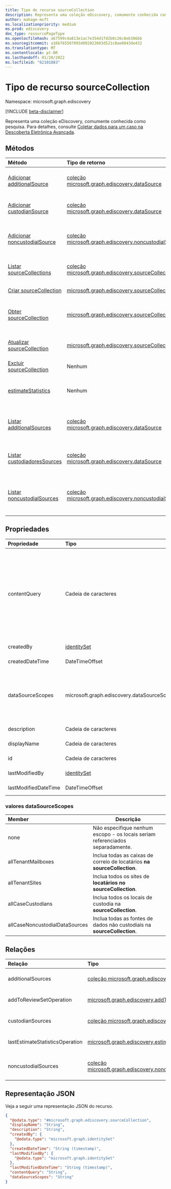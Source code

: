 ```yaml
---
title: Tipo de recurso sourceCollection
description: Representa uma coleção eDiscovery, comumente conhecida como pesquisa.
author: mahage-msft
ms.localizationpriority: medium
ms.prod: ediscovery
doc_type: resourcePageType
ms.openlocfilehash: a67599c4a813e1ac7e354d1fd2b0c26c8eb366bb
ms.sourcegitcommit: a16b765507093d892022603d521c0ae8043de432
ms.translationtype: MT
ms.contentlocale: pt-BR
ms.lasthandoff: 01/20/2022
ms.locfileid: "62101883"
---
```

# <a name="sourcecollection-resource-type"></a>Tipo de recurso sourceCollection

Namespace: microsoft.graph.ediscovery

[!INCLUDE [beta-disclaimer](../../includes/beta-disclaimer.md)]

Representa uma coleção eDiscovery, comumente conhecida como pesquisa. Para detalhes, consulte [Coletar dados para um caso na Descoberta Eletrônica Avançada](/microsoft-365/compliance/collecting-data-for-ediscovery).

## <a name="methods"></a>Métodos

|Método|Tipo de retorno|Descrição|
|:---|:---|:---|
|[Adicionar additionalSource](../api/ediscovery-sourcecollection-post-additionalsources.md)|[coleção microsoft.graph.ediscovery.dataSource](../resources/ediscovery-datasource.md)|Adicione um **objeto dataSource** adicional à coleção de origem.|
|[Adicionar custodianSource](../api/ediscovery-sourcecollection-post-custodiansources.md)|[coleção microsoft.graph.ediscovery.dataSource](../resources/ediscovery-datasource.md)|Adicionar um objeto **dataSource custodiante** à coleção de origem.|
|[Adicionar noncustodialSource](../api/ediscovery-sourcecollection-post-noncustodialsources.md)|[coleção microsoft.graph.ediscovery.noncustodialSource](../resources/ediscovery-noncustodialdatasource.md)|Adicione um objeto **noncustodialSource** de origem não custodial à coleção de origem.|
|[Listar sourceCollections](../api/ediscovery-case-list-sourcecollections.md)|[coleção microsoft.graph.ediscovery.sourceCollection](../resources/ediscovery-sourcecollection.md)|Obter uma lista dos **objetos sourceCollection** e suas propriedades.|
|[Criar sourceCollection](../api/ediscovery-case-post-sourcecollections.md)|[microsoft.graph.ediscovery.sourceCollection](../resources/ediscovery-sourcecollection.md)|Crie um novo **objeto sourceCollection.**|
|[Obter sourceCollection](../api/ediscovery-sourcecollection-get.md)|[microsoft.graph.ediscovery.sourceCollection](../resources/ediscovery-sourcecollection.md)|Leia as propriedades e as relações de um **objeto sourceCollection.**|
|[Atualizar sourceCollection](../api/ediscovery-sourcecollection-update.md)|[microsoft.graph.ediscovery.sourceCollection](../resources/ediscovery-sourcecollection.md)|Atualize as propriedades de um **objeto sourceCollection.**|
|[Excluir sourceCollection](../api/ediscovery-sourcecollection-delete.md)|Nenhum|Exclua **um objeto sourceCollection.**|
|[estimateStatistics](../api/ediscovery-sourcecollection-estimatestatistics.md)|Nenhum|Execute uma estimativa do número de emails e documentos na coleção de origem.|
|[Listar additionalSources](../api/ediscovery-sourcecollection-list-additionalsources.md)|[coleção microsoft.graph.ediscovery.dataSource](../resources/ediscovery-datasource.md)|Obter uma lista de **objetos dataSource adicionais** associados a uma coleção de origem.|
|[Listar custodiadoresSources](../api/ediscovery-sourcecollection-list-custodiansources.md)|[coleção microsoft.graph.ediscovery.dataSource](../resources/ediscovery-datasource.md)|Obter uma lista de objetos **dataSource custodiantes** associados a uma coleção de origem.|
|[Listar noncustodialSources](../api/ediscovery-sourcecollection-list-noncustodialsources.md)|[coleção microsoft.graph.ediscovery.noncustodialSource](../resources/ediscovery-noncustodialdatasource.md)|Obter uma lista de fontes não custodiais **objetos noncustodialSource** associados a uma coleção de origem.|

## <a name="properties"></a>Propriedades

|Propriedade|Tipo|Descrição|
|:---|:---|:---|
|contentQuery|Cadeia de caracteres|A cadeia de caracteres de consulta na consulta KQL (Keyword Query Language). Para obter detalhes, consulte [Consultas de palavra-chave e condições de pesquisa para Pesquisa de Conteúdo e Descoberta De Conteúdo.](/microsoft-365/compliance/keyword-queries-and-search-conditions) Você pode refinar pesquisas usando campos emparelhados com valores; por exemplo, *subject:"Quarterly Financials" AND Date>=06/01/2016 AND Date<=07/01/2016*.|
|createdBy|[identitySet](../resources/identityset.md)|O usuário que criou **o sourceCollection**.|
|createdDateTime|DateTimeOffset|A data e a hora em **que o sourceCollection** foi criado.|
|dataSourceScopes|microsoft.graph.ediscovery.dataSourceScopes|Quando especificado, a coleção se estenderá por um serviço para uma carga de trabalho inteira. Os valores possíveis são: `none`, `allTenantMailboxes`, `allTenantSites`, `allCaseCustodians`, `allCaseNoncustodialDataSources`.|
|description|Cadeia de caracteres|A descrição da **sourceCollection**.|
|displayName|Cadeia de caracteres|O nome de exibição do **sourceCollection**.|
|id|Cadeia de caracteres| A ID da **sourceCollection**. Somente leitura. |
|lastModifiedBy|[identitySet](../resources/identityset.md)|O último usuário que modificou **o sourceCollection**.|
|lastModifiedDateTime|DateTimeOffset|A última data e hora em **que o sourceCollection** foi modificado.|

### <a name="datasourcescopes-values"></a>valores dataSourceScopes

|Member|Descrição|
|:----|-----------|
|none|Não especifique nenhum escopo - os locais seriam referenciados separadamente.|
|allTenantMailboxes|Inclua todas as caixas de correio de locatários **na sourceCollection**.|
|allTenantSites|Inclua todos os sites de **locatários no sourceCollection**.|
|allCaseCustodians|Inclua todos os locais de custodia na **sourceCollection**.|
|allCaseNoncustodialDataSources|Inclua todas as fontes de dados não custodiais na **sourceCollection**.|

## <a name="relationships"></a>Relações

|Relação|Tipo|Descrição|
|:---|:---|:---|
|additionalSources|[coleção microsoft.graph.ediscovery.dataSource](../resources/ediscovery-datasource.md)|Adiciona uma fonte adicional à **sourceCollection**.|
|addToReviewSetOperation|[microsoft.graph.ediscovery.addToReviewSetOperation](../resources/ediscovery-addtoreviewsetoperation.md)|Adiciona os resultados do **sourceCollection** ao **reviewSet especificado.**|
|custodianSources|[coleção microsoft.graph.ediscovery.dataSource](../resources/ediscovery-datasource.md)|**Fontes de** custodia que estão incluídas na **sourceCollection**.|
|lastEstimateStatisticsOperation|[microsoft.graph.ediscovery.estimateStatisticsOperation](../resources/ediscovery-estimatestatisticsoperation.md)|A última operação de estimativa associada à **sourceCollection**.|
|noncustodialSources|[coleção microsoft.graph.ediscovery.noncustodialDataSource](../resources/ediscovery-noncustodialdatasource.md)|**fontes noncustodialDataSource** incluídas na **sourceCollection**|

## <a name="json-representation"></a>Representação JSON

Veja a seguir uma representação JSON do recurso.
<!-- {
  "blockType": "resource",
  "keyProperty": "id",
  "@odata.type": "microsoft.graph.ediscovery.sourceCollection",
  "openType": false
}
-->

``` json
{
  "@odata.type": "#microsoft.graph.ediscovery.sourceCollection",
  "displayName": "String",
  "description": "String",
  "createdBy": {
    "@odata.type": "microsoft.graph.identitySet"
  },
  "createdDateTime": "String (timestamp)",
  "lastModifiedBy": {
    "@odata.type": "microsoft.graph.identitySet"
  },
  "lastModifiedDateTime": "String (timestamp)",
  "contentQuery": "String",
  "dataSourceScopes": "String"
}
```